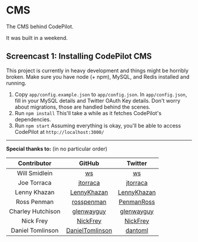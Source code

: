CMS
===

The CMS behind CodePilot.

It was built in a weekend.

Screencast 1: Installing CodePilot CMS
--------------------------------------
This project is currently in heavy development and things might be horribly broken. 
Make sure you have node (+ npm), MySQL, and Redis installed and running.

1. Copy `app/config.example.json` to `app/config.json`. In `app/config.json`, fill in your MySQL details and Twitter OAuth Key details. Don't worry about migrations, those are handled behind the scenes.
2. Run `npm install`
This'll take a while as it fetches CodePilot's dependencies.
3. Run `npm start`
Assuming everything is okay, you'll be able to access CodePilot at `http://localhost:3000/`


---

**Special thanks to:** (in no particular order)

|    Contributor    |                         GitHub                        |                       Twitter                      |
|:-----------------:|:-----------------------------------------------------:|:--------------------------------------------------:|
|   Will Smidlein   |              [ws](https://github.com/ws)              |            [ws](https://twitter.com/ws)            |
|    Joe Torraca    |        [jtorraca](https://github.com/jtorraca)        |      [jtorraca](https://twitter.com/jtorraca)      |
|    Lenny Khazan   |     [LennyKhazan‎](https://github.com/LennyKhazan‎)     |   [LennyKhazan‎](https://twitter.com/LennyKhazan‎)   |
|    Ross Penman    |      [rosspenman](https://github.com/rosspenman)      |    [PenmanRoss‎](https://twitter.com/PenmanRoss‎)    |
| Charley Hutchison |      [glenwayguy](https://github.com/glenwayguy)      |    [glenwayguy](https://twitter.com/glenwayguy)    |
|     Nick Frey     |        [NickFrey‎](https://github.com/NickFrey‎)        |      [NickFrey‎](https://twitter.com/NickFrey‎)      |
| Daniel Tomlinson  | [DanielTomlinson](https://github.com/DanielTomlinson) |       [dantoml‎](https://twitter.com/dantoml‎)       |
